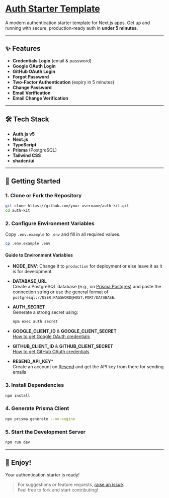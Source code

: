 # [Auth Starter Template](https://github.com/addy118/auth-kit)

A modern authentication starter template for Next.js apps. Get up and running with secure, production-ready auth in **under 5 minutes**.

---

## ✨ Features

- **Credentials Login** (email & password)
- **Google OAuth Login**
- **GitHub OAuth Login**
- **Forgot Password**
- **Two-Factor Authentication** (expiry in 5 minutes)
- **Change Password**
- **Email Verification**
- **Email Change Verification**

---

## 🛠️ Tech Stack

- **Auth.js v5**
- **Next.js**
- **TypeScript**
- **Prisma** (PostgreSQL)
- **Tailwind CSS**
- **shadcn/ui**

---

## 🚀 Getting Started

### 1. Clone or Fork the Repository

```bash
git clone https://github.com/your-username/auth-kit.git
cd auth-kit
```

### 2. Configure Environment Variables

Copy `.env.example` to `.env` and fill in all required values.

```bash
cp .env.example .env
```

#### Guide to Environment Variables

- **NODE_ENV**:
  Change it to `production` for deployment or else leave it as it is for development.

- **DATABASE_URL**  
  Create a PostgreSQL database (e.g., on [Prisma Postgres](https://console.prisma.io)) and paste the connection string or use the general format of `postgresql://USER:PASSWORD@HOST:PORT/DATABASE`.

- **AUTH_SECRET**  
  Generate a strong secret using:
  ```bash
  npm exec auth secret
  ```

- **GOOGLE_CLIENT_ID** & **GOOGLE_CLIENT_SECRET**  
  [How to get Google OAuth credentials](https://developers.google.com/identity/oauth2/web/guides/get-google-api-clientid)

- **GITHUB_CLIENT_ID** & **GITHUB_CLIENT_SECRET**  
  [How to get GitHub OAuth credentials](https://docs.github.com/en/apps/oauth-apps/building-oauth-apps/creating-an-oauth-app)

- **RESEND_API_KEY***  
  Create an account on [Resend](https://resend.com) and get the API key from there for sending emails 

### 3. Install Dependencies

```bash
npm install
```

### 4. Generate Prisma Client

```bash
npx prisma generate --no-engine
```

### 5. Start the Development Server

```bash
npm run dev
```

---

## 🎉 Enjoy!

Your authentication starter is ready!  
> For suggestions or feature requests, [raise an issue](https://github.com/your-username/auth-kit/issues).  
> Feel free to fork and start contributing!

